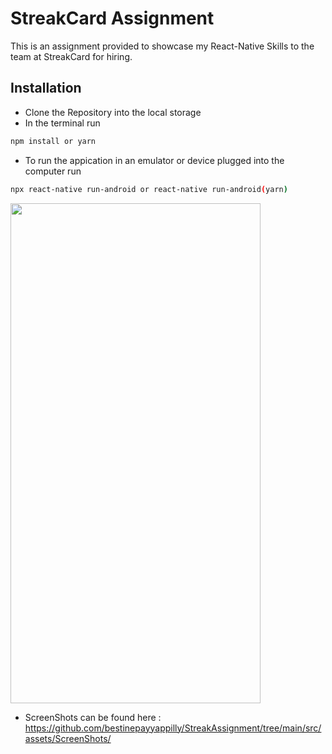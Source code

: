 # StreakCard Assignment

This is an assignment provided to showcase my React-Native Skills to the team at StreakCard for hiring.

## Installation

- Clone the Repository into the local storage
- In the terminal run

```bash
npm install or yarn
```
- To run the appication in an emulator or device plugged into the computer run 
 
```bash
npx react-native run-android or react-native run-android(yarn)
```

<img src="https://github.com/bestinepayyappilly/StreakAssignment/blob/main/src/assets/ScreenRecord2.gif" width="400" height="800" />

- ScreenShots can be found here : <https://github.com/bestinepayyappilly/StreakAssignment/tree/main/src/assets/ScreenShots/>

